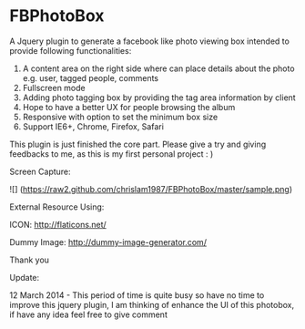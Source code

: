 FBPhotoBox
==========

A Jquery plugin to generate a facebook like photo viewing box intended to provide following functionalities:

1. A content area on the right side where can place details about the photo e.g. user, tagged people, comments
2. Fullscreen mode
3. Adding photo tagging box by providing the tag area information by client
4. Hope to have a better UX for people browsing the album
5. Responsive with option to set the minimum box size
6. Support IE6+, Chrome, Firefox, Safari

This plugin is just finished the core part.
Please give a try and giving feedbacks to me, as this is my first personal project : )

Screen Capture:

![] (https://raw2.github.com/chrislam1987/FBPhotoBox/master/sample.png)

External Resource Using:

ICON: http://flaticons.net/

Dummy Image: http://dummy-image-generator.com/

Thank you

Update:

12 March 2014 - This period of time is quite busy so have no time to improve this jquery plugin, I am thinking of enhance the UI of this photobox, if have any idea feel free to give comment
